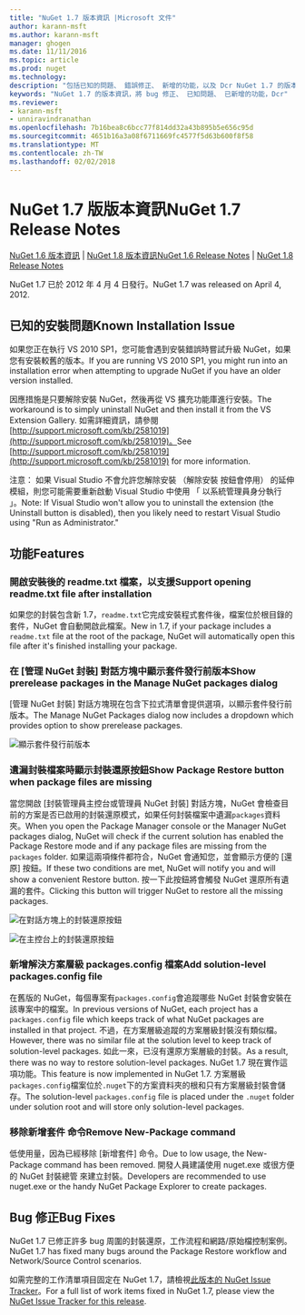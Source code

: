 ```yaml
---
title: "NuGet 1.7 版本資訊 |Microsoft 文件"
author: karann-msft
ms.author: karann-msft
manager: ghogen
ms.date: 11/11/2016
ms.topic: article
ms.prod: nuget
ms.technology: 
description: "包括已知的問題、 錯誤修正、 新增的功能，以及 Dcr NuGet 1.7 的版本資訊。"
keywords: "NuGet 1.7 的版本資訊，將 bug 修正、 已知問題、 已新增的功能，Dcr"
ms.reviewer:
- karann-msft
- unniravindranathan
ms.openlocfilehash: 7b16bea8c6bcc77f814dd32a43b895b5e656c95d
ms.sourcegitcommit: 4651b16a3a08f6711669fc4577f5d63b600f8f58
ms.translationtype: MT
ms.contentlocale: zh-TW
ms.lasthandoff: 02/02/2018
---
```

# <a name="nuget-17-release-notes"></a><span data-ttu-id="fe2dd-104">NuGet 1.7 版版本資訊</span><span class="sxs-lookup"><span data-stu-id="fe2dd-104">NuGet 1.7 Release Notes</span></span>

<span data-ttu-id="fe2dd-105">[NuGet 1.6 版本資訊](../release-notes/nuget-1.6.md) | [NuGet 1.8 版本資訊](../release-notes/nuget-1.8.md)</span><span class="sxs-lookup"><span data-stu-id="fe2dd-105">[NuGet 1.6 Release Notes](../release-notes/nuget-1.6.md) | [NuGet 1.8 Release Notes](../release-notes/nuget-1.8.md)</span></span>

<span data-ttu-id="fe2dd-106">NuGet 1.7 已於 2012 年 4 月 4 日發行。</span><span class="sxs-lookup"><span data-stu-id="fe2dd-106">NuGet 1.7 was released on April 4, 2012.</span></span>

## <a name="known-installation-issue"></a><span data-ttu-id="fe2dd-107">已知的安裝問題</span><span class="sxs-lookup"><span data-stu-id="fe2dd-107">Known Installation Issue</span></span>
<span data-ttu-id="fe2dd-108">如果您正在執行 VS 2010 SP1，您可能會遇到安裝錯誤時嘗試升級 NuGet，如果您有安裝較舊的版本。</span><span class="sxs-lookup"><span data-stu-id="fe2dd-108">If you are running VS 2010 SP1, you might run into an installation error when attempting to upgrade NuGet if you have an older version installed.</span></span>

<span data-ttu-id="fe2dd-109">因應措施是只要解除安裝 NuGet，然後再從 VS 擴充功能庫進行安裝。</span><span class="sxs-lookup"><span data-stu-id="fe2dd-109">The workaround is to simply uninstall NuGet and then install it from the VS Extension Gallery.</span></span>  <span data-ttu-id="fe2dd-110">如需詳細資訊，請參閱 [http://support.microsoft.com/kb/2581019](http://support.microsoft.com/kb/2581019)。</span><span class="sxs-lookup"><span data-stu-id="fe2dd-110">See [http://support.microsoft.com/kb/2581019](http://support.microsoft.com/kb/2581019) for more information.</span></span>

<span data-ttu-id="fe2dd-111">注意： 如果 Visual Studio 不會允許您解除安裝 （解除安裝 按鈕會停用） 的延伸模組，則您可能需要重新啟動 Visual Studio 中使用 「 以系統管理員身分執行 」。</span><span class="sxs-lookup"><span data-stu-id="fe2dd-111">Note: If Visual Studio won't allow you to uninstall the extension (the Uninstall button is disabled), then you likely need to restart Visual Studio using "Run as Administrator."</span></span>

## <a name="features"></a><span data-ttu-id="fe2dd-112">功能</span><span class="sxs-lookup"><span data-stu-id="fe2dd-112">Features</span></span>

### <a name="support-opening-readmetxt-file-after-installation"></a><span data-ttu-id="fe2dd-113">開啟安裝後的 readme.txt 檔案，以支援</span><span class="sxs-lookup"><span data-stu-id="fe2dd-113">Support opening readme.txt file after installation</span></span>
<span data-ttu-id="fe2dd-114">如果您的封裝包含新 1.7，`readme.txt`它完成安裝程式套件後，檔案位於根目錄的套件，NuGet 會自動開啟此檔案。</span><span class="sxs-lookup"><span data-stu-id="fe2dd-114">New in 1.7, if your package includes a `readme.txt` file at the root of the package, NuGet will automatically open this file after it's finished installing your package.</span></span>

### <a name="show-prerelease-packages-in-the-manage-nuget-packages-dialog"></a><span data-ttu-id="fe2dd-115">在 [管理 NuGet 封裝] 對話方塊中顯示套件發行前版本</span><span class="sxs-lookup"><span data-stu-id="fe2dd-115">Show prerelease packages in the Manage NuGet packages dialog</span></span>
<span data-ttu-id="fe2dd-116">[管理 NuGet 封裝] 對話方塊現在包含下拉式清單會提供選項，以顯示套件發行前版本。</span><span class="sxs-lookup"><span data-stu-id="fe2dd-116">The Manage NuGet Packages dialog now includes a dropdown which provides option to show prerelease packages.</span></span>

![顯示套件發行前版本](./media/prerelease-dropdown.png)

### <a name="show-package-restore-button-when-package-files-are-missing"></a><span data-ttu-id="fe2dd-118">遺漏封裝檔案時顯示封裝還原按鈕</span><span class="sxs-lookup"><span data-stu-id="fe2dd-118">Show Package Restore button when package files are missing</span></span>
<span data-ttu-id="fe2dd-119">當您開啟 [封裝管理員主控台或管理員 NuGet 封裝] 對話方塊，NuGet 會檢查目前的方案是否已啟用的封裝還原模式，如果任何封裝檔案中遺漏`packages`資料夾。</span><span class="sxs-lookup"><span data-stu-id="fe2dd-119">When you open the Package Manager console or the Manager NuGet packages dialog, NuGet will check if the current solution has enabled the Package Restore mode and if any package files are missing from the `packages` folder.</span></span> <span data-ttu-id="fe2dd-120">如果這兩項條件都符合，NuGet 會通知您，並會顯示方便的 [還原] 按鈕。</span><span class="sxs-lookup"><span data-stu-id="fe2dd-120">If these two conditions are met, NuGet will notify you and will show a convenient Restore button.</span></span> <span data-ttu-id="fe2dd-121">按一下此按鈕將會觸發 NuGet 還原所有遺漏的套件。</span><span class="sxs-lookup"><span data-stu-id="fe2dd-121">Clicking this button will trigger NuGet to restore all the missing packages.</span></span>

![在對話方塊上的封裝還原按鈕](./media/packagerestore-dialog.png)

![在主控台上的封裝還原按鈕](./media/packagerestore-console.png)

### <a name="add-solution-level-packagesconfig-file"></a><span data-ttu-id="fe2dd-124">新增解決方案層級 packages.config 檔案</span><span class="sxs-lookup"><span data-stu-id="fe2dd-124">Add solution-level packages.config file</span></span>
<span data-ttu-id="fe2dd-125">在舊版的 NuGet，每個專案有`packages.config`會追蹤哪些 NuGet 封裝會安裝在該專案中的檔案。</span><span class="sxs-lookup"><span data-stu-id="fe2dd-125">In previous versions of NuGet, each project has a `packages.config` file which keeps track of what NuGet packages are installed in that project.</span></span> <span data-ttu-id="fe2dd-126">不過，在方案層級追蹤的方案層級封裝沒有類似檔。</span><span class="sxs-lookup"><span data-stu-id="fe2dd-126">However, there was no similar file at the solution level to keep track of solution-level packages.</span></span> <span data-ttu-id="fe2dd-127">如此一來，已沒有還原方案層級的封裝。</span><span class="sxs-lookup"><span data-stu-id="fe2dd-127">As a result, there was no way to restore solution-level packages.</span></span>
<span data-ttu-id="fe2dd-128">NuGet 1.7 現在實作這項功能。</span><span class="sxs-lookup"><span data-stu-id="fe2dd-128">This feature is now implemented in NuGet 1.7.</span></span> <span data-ttu-id="fe2dd-129">方案層級`packages.config`檔案位於`.nuget`下的方案資料夾的根和只有方案層級封裝會儲存。</span><span class="sxs-lookup"><span data-stu-id="fe2dd-129">The solution-level `packages.config` file is placed under the `.nuget` folder under solution root and will store only solution-level packages.</span></span>

### <a name="remove-new-package-command"></a><span data-ttu-id="fe2dd-130">移除新增套件 命令</span><span class="sxs-lookup"><span data-stu-id="fe2dd-130">Remove New-Package command</span></span>
<span data-ttu-id="fe2dd-131">低使用量，因為已經移除 [新增套件] 命令。</span><span class="sxs-lookup"><span data-stu-id="fe2dd-131">Due to low usage, the New-Package command has been removed.</span></span> <span data-ttu-id="fe2dd-132">開發人員建議使用 nuget.exe 或很方便的 NuGet 封裝總管 來建立封裝。</span><span class="sxs-lookup"><span data-stu-id="fe2dd-132">Developers are recommended to use nuget.exe or the handy NuGet Package Explorer to create packages.</span></span>

## <a name="bug-fixes"></a><span data-ttu-id="fe2dd-133">Bug 修正</span><span class="sxs-lookup"><span data-stu-id="fe2dd-133">Bug Fixes</span></span>
<span data-ttu-id="fe2dd-134">NuGet 1.7 已修正許多 bug 周圍的封裝還原，工作流程和網路/原始檔控制案例。</span><span class="sxs-lookup"><span data-stu-id="fe2dd-134">NuGet 1.7 has fixed many bugs around the Package Restore workflow and Network/Source Control scenarios.</span></span>

<span data-ttu-id="fe2dd-135">如需完整的工作清單項目固定在 NuGet 1.7，請檢視[此版本的 NuGet Issue Tracker](http://nuget.codeplex.com/workitem/list/advanced?keyword=&status=Closed&type=All&priority=All&release=NuGet%201.7&assignedTo=All&component=All&sortField=Votes&sortDirection=Descending&page=0)。</span><span class="sxs-lookup"><span data-stu-id="fe2dd-135">For a full list of work items fixed in NuGet 1.7, please view the [NuGet Issue Tracker for this release](http://nuget.codeplex.com/workitem/list/advanced?keyword=&status=Closed&type=All&priority=All&release=NuGet%201.7&assignedTo=All&component=All&sortField=Votes&sortDirection=Descending&page=0).</span></span>
